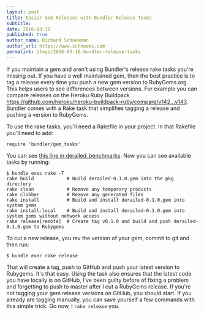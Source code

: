 ```yaml
---
layout: post
title: Easier Gem Releases with Bundler Release Tasks
subtitle:
date: 2016-03-18
published: true
author_name: Richard Schneeman
author_url: https://www.schneems.com
permalink: blogs/2016-03-18-bundler-release-tasks
---
```


If you maintain a gem and aren't using Bundler's release rake tasks you're missing out. If you have a well maintained gem, then the best practice is to tag a release every time you push a new gem version to RubyGems.org. This helps users to see differences between versions. For example you can compare releases on the Heroku Ruby Buildpack https://github.com/heroku/heroku-buildpack-ruby/compare/v142...v143. Bundler comes with a Rake task that simplifies tagging a release and pushing a version to RubyGems.

To use the rake tasks, you'll need a Rakefile in your project. In that Rakefile you'll need to add:

```
require 'bundler/gem_tasks'
```

You can see [this line in derailed_benchmarks](https://github.com/schneems/derailed_benchmarks/blob/b56fe251f6b07fcd5c787cc326bf3dabae72097e/Rakefile#L4). Now you can see available tasks by running:

```
$ bundle exec rake -T
rake build            # Build derailed-0.1.0.gem into the pkg directory
rake clean            # Remove any temporary products
rake clobber          # Remove any generated files
rake install          # Build and install derailed-0.1.0.gem into system gems
rake install:local    # Build and install derailed-0.1.0.gem into system gems without network access
rake release[remote]  # Create tag v0.1.0 and build and push derailed-0.1.0.gem to Rubygems
```

To cut a new release, you rev the version of your gem, commit to git and then run:

```
$ bundle exec rake release
```

That will create a tag, push to GitHub and push your latest version to Rubygems. It's that easy. Using the task also ensures that the latest code you have locally is on GitHub, I've been guilty before of fixing a problem and forgetting to push to master after I cut a RubyGems release. If you're not tagging your gem release versions on GitHub, you should start. If you already are tagging manually, you can save yourself a few commands with this simple trick. Go now, I `rake release` you.

